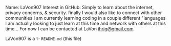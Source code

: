 Name: LaVon907
Interest in GitHub: Simply to learn about the internet, privacy concerns, & security.  finally I would also like to connect with other communities 
I am currently learning coding in a couple different "languages
I am actually looking to just learn at this time and network with others at this time...
For now I can be contacted at LaVon ihrig@gmail.com

LaVon907 is a ✨ `README.md` (this file)
